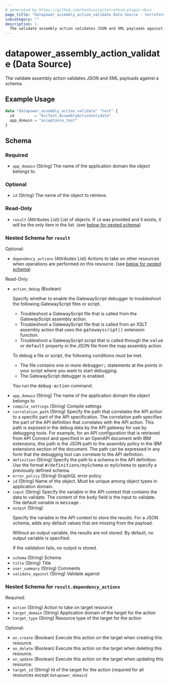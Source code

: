 ```yaml
---
# generated by https://github.com/hashicorp/terraform-plugin-docs
page_title: "datapower_assembly_action_validate Data Source - terraform-provider-datapower"
subcategory: ""
description: |-
  The validate assembly action validates JSON and XML payloads against a schema.
---
```


# datapower_assembly_action_validate (Data Source)

The validate assembly action validates JSON and XML payloads against a schema.

## Example Usage

```terraform
data "datapower_assembly_action_validate" "test" {
  id         = "AccTest_AssemblyActionValidate"
  app_domain = "acceptance_test"
}
```

<!-- schema generated by tfplugindocs -->
## Schema

### Required

- `app_domain` (String) The name of the application domain the object belongs to.

### Optional

- `id` (String) The name of the object to retrieve.

### Read-Only

- `result` (Attributes List) List of objects. If `id` was provided and it exists, it will be the only item in the list. (see [below for nested schema](#nestedatt--result))

<a id="nestedatt--result"></a>
### Nested Schema for `result`

Optional:

- `dependency_actions` (Attributes List) Actions to take on other resources when operations are performed on this resource. (see [below for nested schema](#nestedatt--result--dependency_actions))

Read-Only:

- `action_debug` (Boolean) <p>Specify whether to enable the GatewayScript debugger to troubleshoot the following GatewayScript files or script.</p><ul><li>Troubleshoot a GatewayScript file that is called from the GatewayScript assembly action.</li><li>Troubleshoot a GatewayScript file that is called from an XSLT assembly action that uses the <tt>gatewayscript()</tt> extension function.</li><li>Troubleshoot a GatewayScript script that is called through the <tt>value</tt> or <tt>default</tt> property in the JSON file from the map assembly action.</li></ul><p>To debug a file or script, the following conditions must be met.</p><ul><li>The file contains one or more <tt>debugger;</tt> statements at the points in your script where you want to start debugging.</li><li>The GatewayScript debugger is enabled.</li></ul><p>You run the <tt>debug-action</tt> command.</p>
- `app_domain` (String) The name of the application domain the object belongs to
- `compile_settings` (String) Compile settings
- `correlation_path` (String) Specify the path that correlates the API action to a specific part of the API specification. The correlation path specifies the part of the API definition that correlates with the API action. This path is exposed in the debug data by the API gateway for use by debugging tools. For example, for an API configuration that is retrieved from API Connect and specified in an OpenAPI document with IBM extensions, this path is the JSON path to the assembly policy in the IBM extensions section of the document. The path can be expressed in any form that the debugging tool can correlate to the API definition.
- `definition` (String) Specify the path to a schema in the API definition. Use the format <tt>#/definitions/mySchema</tt> or <tt>mySchema</tt> to specify a previously defined schema.
- `error_policy` (String) GraphQL error policy
- `id` (String) Name of the object. Must be unique among object types in application domain.
- `input` (String) Specify the variable in the API context that contains the data to validate. The content of the <tt>body</tt> field is the input to validate. The default variable is <tt>message</tt> .
- `output` (String) <p>Specify the variable in the API context to store the results. For a JSON schema, adds any default values that are missing from the payload.</p><p>Without an output variable, the results are not stored. By default, no output variable is specified.</p><p>If the validation fails, no output is stored.</p>
- `schema` (String) Schema
- `title` (String) Title
- `user_summary` (String) Comments
- `validate_against` (String) Validate against

<a id="nestedatt--result--dependency_actions"></a>
### Nested Schema for `result.dependency_actions`

Required:

- `action` (String) Action to take on target resource
- `target_domain` (String) Application domain of the target for the action
- `target_type` (String) Resource type of the target for the action

Optional:

- `on_create` (Boolean) Execute this action on the target when creating this resource.
- `on_delete` (Boolean) Execute this action on the target when deleting this resource.
- `on_update` (Boolean) Execute this action on the target when updating this resource.
- `target_id` (String) Id of the target for the action (required for all resources except `datapower_domain`)
